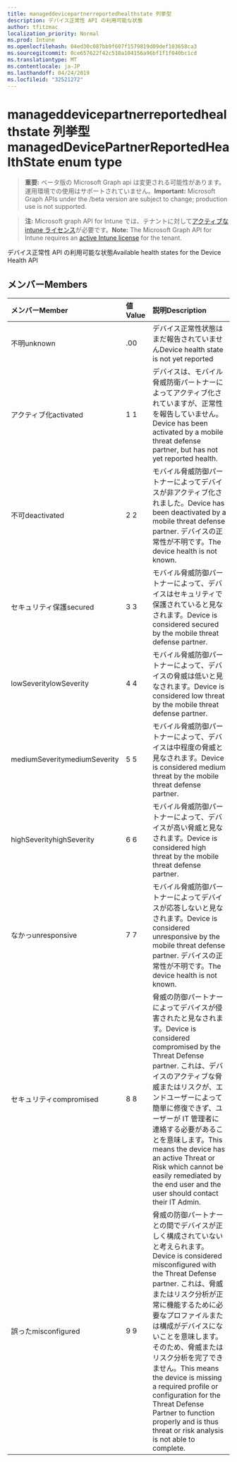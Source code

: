 ```yaml
---
title: manageddevicepartnerreportedhealthstate 列挙型
description: デバイス正常性 API の利用可能な状態
author: tfitzmac
localization_priority: Normal
ms.prod: Intune
ms.openlocfilehash: 04ed30c087bb9f607f1579819d09def103658ca3
ms.sourcegitcommit: 0ce657622f42c510a104156a96bf1f1f040bc1cd
ms.translationtype: MT
ms.contentlocale: ja-JP
ms.lasthandoff: 04/24/2019
ms.locfileid: "32521272"
---
```

# <a name="manageddevicepartnerreportedhealthstate-enum-type"></a><span data-ttu-id="5b606-103">manageddevicepartnerreportedhealthstate 列挙型</span><span class="sxs-lookup"><span data-stu-id="5b606-103">managedDevicePartnerReportedHealthState enum type</span></span>

> <span data-ttu-id="5b606-104">**重要:** ベータ版の Microsoft Graph api は変更される可能性があります。運用環境での使用はサポートされていません。</span><span class="sxs-lookup"><span data-stu-id="5b606-104">**Important:** Microsoft Graph APIs under the /beta version are subject to change; production use is not supported.</span></span>

> <span data-ttu-id="5b606-105">**注:** Microsoft graph API for Intune では、テナントに対して[アクティブな intune ライセンス](https://go.microsoft.com/fwlink/?linkid=839381)が必要です。</span><span class="sxs-lookup"><span data-stu-id="5b606-105">**Note:** The Microsoft Graph API for Intune requires an [active Intune license](https://go.microsoft.com/fwlink/?linkid=839381) for the tenant.</span></span>

<span data-ttu-id="5b606-106">デバイス正常性 API の利用可能な状態</span><span class="sxs-lookup"><span data-stu-id="5b606-106">Available health states for the Device Health API</span></span>

## <a name="members"></a><span data-ttu-id="5b606-107">メンバー</span><span class="sxs-lookup"><span data-stu-id="5b606-107">Members</span></span>
|<span data-ttu-id="5b606-108">メンバー</span><span class="sxs-lookup"><span data-stu-id="5b606-108">Member</span></span>|<span data-ttu-id="5b606-109">値</span><span class="sxs-lookup"><span data-stu-id="5b606-109">Value</span></span>|<span data-ttu-id="5b606-110">説明</span><span class="sxs-lookup"><span data-stu-id="5b606-110">Description</span></span>|
|:---|:---|:---|
|<span data-ttu-id="5b606-111">不明</span><span class="sxs-lookup"><span data-stu-id="5b606-111">unknown</span></span>|<span data-ttu-id="5b606-112">.0</span><span class="sxs-lookup"><span data-stu-id="5b606-112">0</span></span>|<span data-ttu-id="5b606-113">デバイス正常性状態はまだ報告されていません</span><span class="sxs-lookup"><span data-stu-id="5b606-113">Device health state is not yet reported</span></span>|
|<span data-ttu-id="5b606-114">アクティブ化</span><span class="sxs-lookup"><span data-stu-id="5b606-114">activated</span></span>|<span data-ttu-id="5b606-115">1 </span><span class="sxs-lookup"><span data-stu-id="5b606-115">1</span></span>|<span data-ttu-id="5b606-116">デバイスは、モバイル脅威防衛パートナーによってアクティブ化されていますが、正常性を報告していません。</span><span class="sxs-lookup"><span data-stu-id="5b606-116">Device has been activated by a mobile threat defense partner, but has not yet reported health.</span></span>|
|<span data-ttu-id="5b606-117">不可</span><span class="sxs-lookup"><span data-stu-id="5b606-117">deactivated</span></span>|<span data-ttu-id="5b606-118">2 </span><span class="sxs-lookup"><span data-stu-id="5b606-118">2</span></span>|<span data-ttu-id="5b606-119">モバイル脅威防御パートナーによってデバイスが非アクティブ化されました。</span><span class="sxs-lookup"><span data-stu-id="5b606-119">Device has been deactivated by a mobile threat defense partner.</span></span> <span data-ttu-id="5b606-120">デバイスの正常性が不明です。</span><span class="sxs-lookup"><span data-stu-id="5b606-120">The device health is not known.</span></span>|
|<span data-ttu-id="5b606-121">セキュリティ保護</span><span class="sxs-lookup"><span data-stu-id="5b606-121">secured</span></span>|<span data-ttu-id="5b606-122">3 </span><span class="sxs-lookup"><span data-stu-id="5b606-122">3</span></span>|<span data-ttu-id="5b606-123">モバイル脅威防御パートナーによって、デバイスはセキュリティで保護されていると見なされます。</span><span class="sxs-lookup"><span data-stu-id="5b606-123">Device is considered secured by the mobile threat defense partner.</span></span>|
|<span data-ttu-id="5b606-124">lowSeverity</span><span class="sxs-lookup"><span data-stu-id="5b606-124">lowSeverity</span></span>|<span data-ttu-id="5b606-125">4 </span><span class="sxs-lookup"><span data-stu-id="5b606-125">4</span></span>|<span data-ttu-id="5b606-126">モバイル脅威防御パートナーによって、デバイスの脅威は低いと見なされます。</span><span class="sxs-lookup"><span data-stu-id="5b606-126">Device is considered low threat by the mobile threat defense partner.</span></span>|
|<span data-ttu-id="5b606-127">mediumSeverity</span><span class="sxs-lookup"><span data-stu-id="5b606-127">mediumSeverity</span></span>|<span data-ttu-id="5b606-128">5 </span><span class="sxs-lookup"><span data-stu-id="5b606-128">5</span></span>|<span data-ttu-id="5b606-129">モバイル脅威防御パートナーによって、デバイスは中程度の脅威と見なされます。</span><span class="sxs-lookup"><span data-stu-id="5b606-129">Device is considered medium threat by the mobile threat defense partner.</span></span>|
|<span data-ttu-id="5b606-130">highSeverity</span><span class="sxs-lookup"><span data-stu-id="5b606-130">highSeverity</span></span>|<span data-ttu-id="5b606-131">6 </span><span class="sxs-lookup"><span data-stu-id="5b606-131">6</span></span>|<span data-ttu-id="5b606-132">モバイル脅威防御パートナーによって、デバイスが高い脅威と見なされます。</span><span class="sxs-lookup"><span data-stu-id="5b606-132">Device is considered high threat by the mobile threat defense partner.</span></span>|
|<span data-ttu-id="5b606-133">なかっ</span><span class="sxs-lookup"><span data-stu-id="5b606-133">unresponsive</span></span>|<span data-ttu-id="5b606-134">7 </span><span class="sxs-lookup"><span data-stu-id="5b606-134">7</span></span>|<span data-ttu-id="5b606-135">モバイル脅威防御パートナーによってデバイスが応答しないと見なされます。</span><span class="sxs-lookup"><span data-stu-id="5b606-135">Device is considered unresponsive by the mobile threat defense partner.</span></span> <span data-ttu-id="5b606-136">デバイスの正常性が不明です。</span><span class="sxs-lookup"><span data-stu-id="5b606-136">The device health is not known.</span></span>|
|<span data-ttu-id="5b606-137">セキュリティ</span><span class="sxs-lookup"><span data-stu-id="5b606-137">compromised</span></span>|<span data-ttu-id="5b606-138">8 </span><span class="sxs-lookup"><span data-stu-id="5b606-138">8</span></span>|<span data-ttu-id="5b606-139">脅威の防御パートナーによってデバイスが侵害されたと見なされます。</span><span class="sxs-lookup"><span data-stu-id="5b606-139">Device is considered compromised by the Threat Defense partner.</span></span> <span data-ttu-id="5b606-140">これは、デバイスのアクティブな脅威またはリスクが、エンドユーザーによって簡単に修復できず、ユーザーが IT 管理者に連絡する必要があることを意味します。</span><span class="sxs-lookup"><span data-stu-id="5b606-140">This means the device has an active Threat or Risk which cannot be easily remediated by the end user and the user should contact their IT Admin.</span></span>|
|<span data-ttu-id="5b606-141">誤った</span><span class="sxs-lookup"><span data-stu-id="5b606-141">misconfigured</span></span>|<span data-ttu-id="5b606-142">9 </span><span class="sxs-lookup"><span data-stu-id="5b606-142">9</span></span>|<span data-ttu-id="5b606-143">脅威の防御パートナーとの間でデバイスが正しく構成されていないと考えられます。</span><span class="sxs-lookup"><span data-stu-id="5b606-143">Device is considered misconfigured with the Threat Defense partner.</span></span> <span data-ttu-id="5b606-144">これは、脅威またはリスク分析が正常に機能するために必要なプロファイルまたは構成がデバイスにないことを意味します。そのため、脅威またはリスク分析を完了できません。</span><span class="sxs-lookup"><span data-stu-id="5b606-144">This means the device is missing a required profile or configuration for the Threat Defense Partner to function properly and is thus threat or risk analysis is not able to complete.</span></span>|





